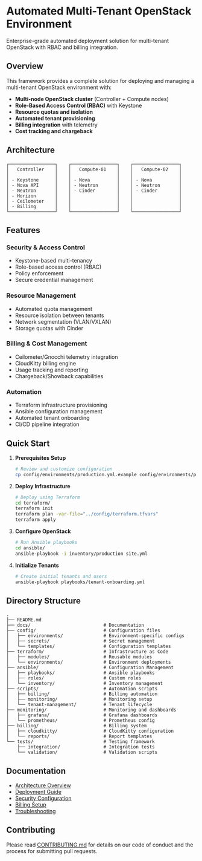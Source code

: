 # Automated Multi-Tenant OpenStack Environment

Enterprise-grade automated deployment solution for multi-tenant OpenStack with RBAC and billing integration.

## Overview

This framework provides a complete solution for deploying and managing a multi-tenant OpenStack environment with:

- **Multi-node OpenStack cluster** (Controller + Compute nodes)
- **Role-Based Access Control (RBAC)** with Keystone
- **Resource quotas and isolation**
- **Automated tenant provisioning**
- **Billing integration** with telemetry
- **Cost tracking and chargeback**

## Architecture

```
┌─────────────────┐    ┌─────────────────┐    ┌─────────────────┐
│   Controller    │    │   Compute-01    │    │   Compute-02    │
│                 │    │                 │    │                 │
│ - Keystone      │    │ - Nova          │    │ - Nova          │
│ - Nova API      │    │ - Neutron       │    │ - Neutron       │
│ - Neutron       │    │ - Cinder        │    │ - Cinder        │
│ - Horizon       │    │                 │    │                 │
│ - Ceilometer    │    │                 │    │                 │
│ - Billing       │    │                 │    │                 │
└─────────────────┘    └─────────────────┘    └─────────────────┘
```

## Features

### Security & Access Control
- Keystone-based multi-tenancy
- Role-based access control (RBAC)
- Policy enforcement
- Secure credential management

###  Resource Management
- Automated quota management
- Resource isolation between tenants
- Network segmentation (VLAN/VXLAN)
- Storage quotas with Cinder

###  Billing & Cost Management
- Ceilometer/Gnocchi telemetry integration
- CloudKitty billing engine
- Usage tracking and reporting
- Chargeback/Showback capabilities

###  Automation
- Terraform infrastructure provisioning
- Ansible configuration management
- Automated tenant onboarding
- CI/CD pipeline integration

## Quick Start

1. **Prerequisites Setup**
   ```bash
   # Review and customize configuration
   cp config/environments/production.yml.example config/environments/production.yml
   ```

2. **Deploy Infrastructure**
   ```bash
   # Deploy using Terraform
   cd terraform/
   terraform init
   terraform plan -var-file="../config/terraform.tfvars"
   terraform apply
   ```

3. **Configure OpenStack**
   ```bash
   # Run Ansible playbooks
   cd ansible/
   ansible-playbook -i inventory/production site.yml
   ```

4. **Initialize Tenants**
   ```bash
   # Create initial tenants and users
   ansible-playbook playbooks/tenant-onboarding.yml
   ```

## Directory Structure

```
.
├── README.md
├── docs/                           # Documentation
├── config/                         # Configuration files
│   ├── environments/               # Environment-specific configs
│   ├── secrets/                    # Secret management
│   └── templates/                  # Configuration templates
├── terraform/                      # Infrastructure as Code
│   ├── modules/                    # Reusable modules
│   └── environments/               # Environment deployments
├── ansible/                        # Configuration Management
│   ├── playbooks/                  # Ansible playbooks
│   ├── roles/                      # Custom roles
│   └── inventory/                  # Inventory management
├── scripts/                        # Automation scripts
│   ├── billing/                    # Billing automation
│   ├── monitoring/                 # Monitoring setup
│   └── tenant-management/          # Tenant lifecycle
├── monitoring/                     # Monitoring and dashboards
│   ├── grafana/                    # Grafana dashboards
│   └── prometheus/                 # Prometheus config
├── billing/                        # Billing system
│   ├── cloudkitty/                 # CloudKitty configuration
│   └── reports/                    # Report templates
└── tests/                          # Testing framework
    ├── integration/                # Integration tests
    └── validation/                 # Validation scripts
```

## Documentation

- [Architecture Overview](docs/architecture.md)
- [Deployment Guide](docs/deployment.md)
- [Security Configuration](docs/security.md)
- [Billing Setup](docs/billing.md)
- [Troubleshooting](docs/troubleshooting.md)

## Contributing

Please read [CONTRIBUTING.md](CONTRIBUTING.md) for details on our code of conduct and the process for submitting pull requests.

